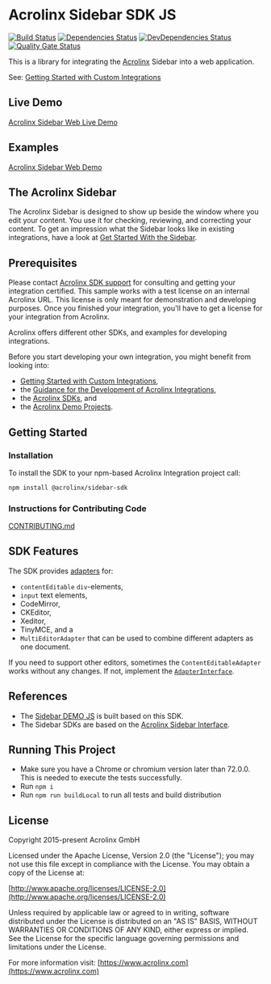 # Acrolinx Sidebar SDK JS

[![Build Status](https://travis-ci.org/acrolinx/sidebar-sdk-js.svg?branch=master)](https://travis-ci.org/acrolinx/sidebar-sdk-js)
[![Dependencies Status](https://david-dm.org/acrolinx/sidebar-sdk-js/status.svg)](https://david-dm.org/acrolinx/sidebar-sdk-js)
[![DevDependencies Status](https://david-dm.org/acrolinx/sidebar-sdk-js/dev-status.svg)](https://david-dm.org/acrolinx/sidebar-sdk-js?type=dev)
[![Quality Gate Status](https://sonarcloud.io/api/project_badges/measure?project=acrolinx_sidebar-sdk-js&metric=alert_status)](https://sonarcloud.io/dashboard?id=acrolinx_sidebar-sdk-js)

This is a library for integrating the [Acrolinx](https://www.acrolinx.com/) Sidebar into a web application.

See: [Getting Started with Custom Integrations](https://docs.acrolinx.com/customintegrations)

## Live Demo

[Acrolinx Sidebar Web Live Demo](https://acrolinx.github.io/acrolinx-sidebar-demo/samples/index.html)

## Examples

[Acrolinx Sidebar Web Demo](https://github.com/acrolinx/acrolinx-sidebar-demo)

## The Acrolinx Sidebar

The Acrolinx Sidebar is designed to show up beside the window where you edit your content.
You use it for checking, reviewing, and correcting your content.
To get an impression what the Sidebar looks like in existing integrations, have a look at
[Get Started With the Sidebar](https://docs.acrolinx.com/coreplatform/latest/en/the-sidebar/get-started-with-the-sidebar).

## Prerequisites

Please contact [Acrolinx SDK support](https://github.com/acrolinx/acrolinx-coding-guidance/blob/master/topics/sdk-support.md)
for consulting and getting your integration certified.
This sample works with a test license on an internal Acrolinx URL.
This license is only meant for demonstration and developing purposes.
Once you finished your integration, you'll have to get a license for your integration from Acrolinx.
  
Acrolinx offers different other SDKs, and examples for developing integrations.

Before you start developing your own integration, you might benefit from looking into:

* [Getting Started with Custom Integrations](https://docs.acrolinx.com/customintegrations),
* the [Guidance for the Development of Acrolinx Integrations](https://github.com/acrolinx/acrolinx-coding-guidance),
* the [Acrolinx SDKs](https://github.com/acrolinx?q=sdk), and
* the [Acrolinx Demo Projects](https://github.com/acrolinx?q=demo).

## Getting Started

### Installation

To install the SDK to your npm-based Acrolinx Integration project call:

```bash
npm install @acrolinx/sidebar-sdk
```

### Instructions for Contributing Code

[CONTRIBUTING.md](CONTRIBUTING.md)

## SDK Features

The SDK provides [adapters](https://acrolinx.github.io/sidebar-sdk-js/pluginDoc/interfaces/adapterinterface.html) for:

* `contentEditable` `div`-elements,
* `input` text elements,
* CodeMirror,
* CKEditor,
* Xeditor,
* TinyMCE, and a
* `MultiEditorAdapter` that can be used to combine different adapters as one document.

If you need to support other editors, sometimes the `ContentEditableAdapter` works without any changes.
If not, implement the [`AdapterInterface`](https://acrolinx.github.io/sidebar-sdk-js/pluginDoc/interfaces/adapterinterface.html).

## References

* The [Sidebar DEMO JS](https://github.com/acrolinx/acrolinx-sidebar-demo) is built based on this SDK.
* The Sidebar SDKs are based on the [Acrolinx Sidebar Interface](https://acrolinx.github.io/sidebar-interface/).

## Running This Project

* Make sure you have a Chrome or chromium version later than 72.0.0. This is needed to execute the tests successfully.
* Run `npm i`
* Run `npm run buildLocal` to run all tests and build distribution

## License

Copyright 2015-present Acrolinx GmbH

Licensed under the Apache License, Version 2.0 (the "License");
you may not use this file except in compliance with the License.
You may obtain a copy of the License at:

[http://www.apache.org/licenses/LICENSE-2.0](http://www.apache.org/licenses/LICENSE-2.0)

Unless required by applicable law or agreed to in writing, software
distributed under the License is distributed on an "AS IS" BASIS,
WITHOUT WARRANTIES OR CONDITIONS OF ANY KIND, either express or implied.
See the License for the specific language governing permissions and
limitations under the License.

For more information visit: [https://www.acrolinx.com](https://www.acrolinx.com)
